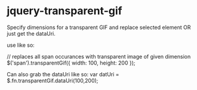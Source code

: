 jquery-transparent-gif
======================

Specify dimensions for a transparent GIF and replace selected element OR just get the dataUri.

use like so:

// replaces all span occurances with transparent image of given dimension
$('span').transparentGif({ width: 100, height: 200 }); 

<!-- element can also have [data-img] specified like so for overriding dimensions on options -->
<span data-img="100,200" />

Can also grab the dataUri like so:
var datUri = $.fn.transparentGif.dataUri(100,200);
